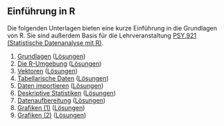 ## Einführung in R

Die folgenden Unterlagen bieten eine kurze Einführung in die Grundlagen von R. Sie sind außerdem Basis für die Lehrveranstaltung [PSY.921 (Statistische Datenanalyse mit R)](https://online.uni-graz.at/kfu_online/pl/ui/$ctx/wbLv.wbShowLVDetail?pStpSpNr=752942&pSpracheNr=1).

1. [Grundlagen](https://quartopub.com/sites/cbrnr/r-22w-01) ([Lösungen](https://quartopub.com/sites/cbrnr/r-22w-01-solutions))
2. [Die R-Umgebung](https://quartopub.com/sites/cbrnr/r-22w-02) ([Lösungen](https://quartopub.com/sites/cbrnr/r-22w-02-solutions))
3. [Vektoren](https://quartopub.com/sites/cbrnr/r-22w-03) ([Lösungen](https://quartopub.com/sites/cbrnr/r-22w-03-solutions))
4. [Tabellarische Daten](https://quartopub.com/sites/cbrnr/r-22w-04) ([Lösungen](https://quartopub.com/sites/cbrnr/r-22w-04-solutions))
5. [Daten importieren](https://quartopub.com/sites/cbrnr/r-22w-05) ([Lösungen](https://quartopub.com/sites/cbrnr/r-22w-05-solutions))
6. [Deskriptive Statistiken](https://quartopub.com/sites/cbrnr/r-22w-06) ([Lösungen](https://quartopub.com/sites/cbrnr/r-22w-06-solutions))
7. [Datenaufbereitung](https://quartopub.com/sites/cbrnr/r-22w-07) ([Lösungen](https://quartopub.com/sites/cbrnr/r-22w-07-solutions))
8. [Grafiken (1)](https://quartopub.com/sites/cbrnr/r-22w-08) ([Lösungen](https://quartopub.com/sites/cbrnr/r-22w-08-solutions))
9. [Grafiken (2)](https://quartopub.com/sites/cbrnr/r-22w-09) ([Lösungen](https://quartopub.com/sites/cbrnr/r-22w-09-solutions))
